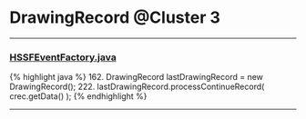 # DrawingRecord @Cluster 3

***

### [HSSFEventFactory.java](https://searchcode.com/codesearch/view/15642337/)
{% highlight java %}
162. DrawingRecord lastDrawingRecord = new DrawingRecord();
222.       lastDrawingRecord.processContinueRecord( crec.getData() );
{% endhighlight %}

***

